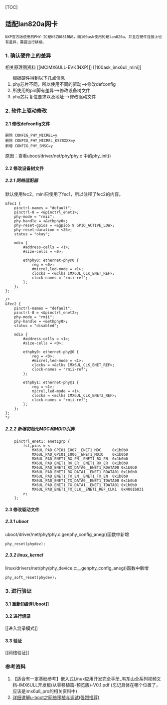 [TOC]

## 适配lan820a网卡
	NXP官方版使用的PHY-IC是KSZ8081RNB，而100ask使用的是lan820a，并且在硬件连接上也有差异，需要进行移植。

### 1.  确认硬件上的差异
相关原理图资料
[[MCIMX6ULL-EVK(NXP)]]
[[100ask_imx6ull_mini]]

<ol>根据硬件得到以下几点信息
<li> phy芯片不同，所以使用不同的驱动-->修改defconfig
<li> 所使用的pin脚有差异-->修改设备树文件
<li> phy芯片复位要求以及地址-->修改驱动文件
</ol>


### 2. 软件上驱动修改
#### 2.1 修改defconfig文件
```xxx_defconfig
删除 CONFIG_PHY_MICREL=y
删除 CONFIG_PHY_MICREL_KSZ8XXX=y
新增 CONFIG_PHY_SMSC=y
```
原因：查看uboot/driver/net/phy/phy.c 中的phy_init()

#### 2.2 修改设备树文件
##### 2.2.1 网络适配器
默认使用fec2，mini只使用了fec1，所以注释了fec2的内容。
```xxx.dtsi
&fec1 {
    pinctrl-names = "default";
    pinctrl-0 = <&pinctrl_enet1>;
    phy-mode = "rmii";
    phy-handle = <&ethphy0>;
    phy-reset-gpios = <&gpio5 9 GPIO_ACTIVE_LOW>;
    phy-reset-duration = <26>;
    status = "okay";

    mdio {
        #address-cells = <1>;
        #size-cells = <0>;

        ethphy0: ethernet-phy@0 {
            reg = <0>;
            #micrel,led-mode = <1>;
            clocks = <&clks IMX6UL_CLK_ENET_REF>;
            clock-names = "rmii-ref";
        };
    };
};

/*
&fec2 {
    pinctrl-names = "default";
    pinctrl-0 = <&pinctrl_enet2>;
    phy-mode = "rmii";
    phy-handle = <&ethphy0>;
    status = "disabled";
  
    mdio {
        #address-cells = <1>;
        #size-cells = <0>;
  
        ethphy0: ethernet-phy@0 {
            reg = <0>;
            #micrel,led-mode = <1>;
            clocks = <&clks IMX6UL_CLK_ENET_REF>;
            clock-names = "rmii-ref";
        };

        ethphy1: ethernet-phy@1 {
            reg = <1>;
            micrel,led-mode = <1>;
            clocks = <&clks IMX6UL_CLK_ENET2_REF>;
            clock-names = "rmii-ref";
        };
    };
};
*/
```
##### 2.2.2 新增初始化MDC和MDIO引脚
```xxx.dtsi
    pinctrl_enet1: enet1grp {
        fsl,pins = <
            MX6UL_PAD_GPIO1_IO07__ENET1_MDC     0x1b0b0
            MX6UL_PAD_GPIO1_IO06__ENET1_MDIO    0x1b0b0
            MX6UL_PAD_ENET1_RX_EN__ENET1_RX_EN  0x1b0b0
            MX6UL_PAD_ENET1_RX_ER__ENET1_RX_ER  0x1b0b0
            MX6UL_PAD_ENET1_RX_DATA0__ENET1_RDATA00 0x1b0b0
            MX6UL_PAD_ENET1_RX_DATA1__ENET1_RDATA01 0x1b0b0
            MX6UL_PAD_ENET1_TX_EN__ENET1_TX_EN  0x1b0b0
            MX6UL_PAD_ENET1_TX_DATA0__ENET1_TDATA00 0x1b0b0
            MX6UL_PAD_ENET1_TX_DATA1__ENET1_TDATA01 0x1b0b0
            MX6UL_PAD_ENET1_TX_CLK__ENET1_REF_CLK1  0x4001b031
        >;
    };
```

#### 2.3 修改驱动文件
##### 2.3.1 uboot
uboot/driver/net/phy/phy.c:genphy_config_aneg()函数中新增
```
phy_reset(phydev);
```

##### 2.3.2 linux_kernel
linux/drivers/net/phy/phy_device.c:__genphy_config_aneg()函数中新增
```
phy_soft_reset(phydev);
```

### 3. 进行验证
#### 3.1 重新[[编译Uboot]]
#### 3.2 进行烧录
[[进入烧录模式]]
#### 3.3 验证
[[网络验证]]

### 参考资料
1. 【适合有一定基础参考】嵌入式Linux应用开发完全手册_韦东山全系列视频文档-IMX6ULL开发板(从零移植篇-预览版)-V0.1.pdf (忘记具体在哪个位置了，应该是imx6ull_pro的相关资料中)
2. [详细讲解u-boot之网络移植与调试(强烈推荐)](https://blog.csdn.net/Wang_XB_3434/article/details/130817581?spm=1001.2014.3001.5502)



